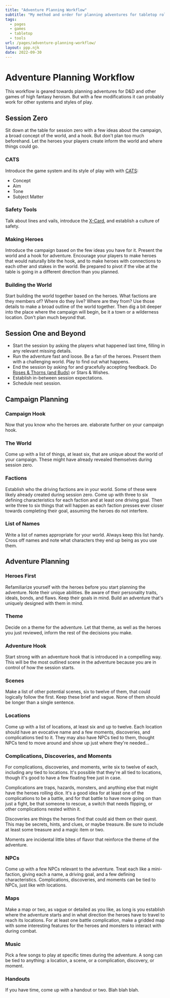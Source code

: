 ```yaml
---
title: "Adventure Planning Workflow"
subtitle: "My method and order for planning adventures for tabletop roleplaying games."
tags:
  - pages
  - games
  - tabletop
  - tools
url: /pages/adventure-planning-workflow/
layout: ppp.njk
date: 2022-09-30
---
```


# Adventure Planning Workflow

This workflow is geared towards planning adventures for D&D and other games of high fantasy heroism. But with a few modifications it can probably work for other systems and styles of play.

## Session Zero

Sit down at the table for session zero with a few ideas about the campaign, a broad concept of the world, and a hook. But don't plan too much beforehand. Let the heroes your players create inform the world and where things could go.

### CATS

Introduce the game system and its style of play with with [CATS](http://proleary.com/2016/04/25/the-cats-method-a-story-telling-game-opening-ritual/):

- Concept
- Aim
- Tone
- Subject Matter

### Safety Tools

Talk about lines and vails, introduce the [X-Card](http://tinyurl.com/x-card-rpg), and establish a culture of safety.

### Making Heroes

Introduce the campaign based on the few ideas you have for it. Present the world and a hook for adventure. Encourage your players to make heroes that would naturally bite the hook, and to make heroes with connections to each other and stakes in the world. Be prepared to pivot if the vibe at the table is going in a different direction than you planned.

### Building the World

Start building the world together based on the heroes. What factions are they members of? Where do they live? Where are they from? Use those details to make a broad outline of the world together. Then dig a bit deeper into the place where the campaign will begin, be it a town or a wilderness location. Don't plan much beyond that.

## Session One and Beyond

- Start the session by asking the players what happened last time, filling in any relevant missing details.
- Run the adventure fast and loose. Be a fan of the heroes. Present them with a challenging world. Play to find out what happens.
- End the session by asking for and gracefully accepting feedback. Do [Roses & Thorns (and Buds)](https://gnomestew.com/roses-thorns-and-buds/) or Stars & Wishes.
- Establish in-between session expectations.
- Schedule next session.

## Campaign Planning

### Campaign Hook

Now that you know who the heroes are. elaborate further on your campaign hook.

### The World

Come up with a list of things, at least six, that are unique about the world of your campaign. These might have already revealed themselves during session zero.

### Factions

Establish who the driving factions are in your world. Some of these were likely already created during session zero. Come up with three to six defining characteristics for each faction and at least one driving goal. Then write three to six things that will happen as each faction presses ever closer towards completing their goal, assuming the heroes do not interfere.

### List of Names

Write a list of names appropriate for your world. Always keep this list handy. Cross off names and note what characters they end up being as you use them.

## Adventure Planning

### Heroes First

Refamiliarize yourself with the heroes before you start planning the adventure. Note their unique abilities. Be aware of their personality traits, ideals, bonds, and flaws. Keep their goals in mind. Build an adventure that's uniquely designed with them in mind.

### Theme

Decide on a theme for the adventure. Let that theme, as well as the heroes you just reviewed, inform the rest of the decisions you make.

### Adventure Hook

Start strong with an adventure hook that is introduced in a compelling way. This will be the most outlined scene in the adventure because you are in control of how the session starts.

### Scenes

Make a list of other potential scenes, six to twelve of them, that could logically follow the first. Keep these brief and vague. None of them should be longer than a single sentence.

### Locations

Come up with a list of locations, at least six and up to twelve. Each location should have an evocative name and a few moments, discoveries, and complications tied to it. They may also have NPCs tied to them, thought NPCs tend to move around and show up just where they're needed...

### Complications, Discoveries, and Moments

For complications, discoveries, and moments, write six to twelve of each, including any tied to locations. It's possible that they're all tied to locations, though it's good to have a few floating free just in case.

Complications are traps, hazards, monsters, and anything else that might have the heroes rolling dice. It's a good idea for at least one of the complications to be a battle, and for that battle to have more going on than just a fight, be that someone to rescue, a switch that needs flipping, or other complications nested within it.

Discoveries are things the heroes find that could aid them on their quest. This may be secrets, hints, and clues, or maybe treasure. Be sure to include at least some treasure and a magic item or two.

Moments are incidental little bites of flavor that reinforce the theme of the adventure.

### NPCs

Come up with a few NPCs relevant to the adventure. Treat each like a mini-faction, giving each a name, a driving goal, and a few defining characteristics. Complications, discoveries, and moments can be tied to NPCs, just like with locations.

### Maps

Make a map or two, as vague or detailed as you like, as long is you establish where the adventure starts and in what direction the heroes have to travel to reach its locations. For at least one battle complication, make a gridded map with some interesting features for the heroes and monsters to interact with during combat.

### Music

Pick a few songs to play at specific times during the adventure. A song can be tied to anything: a location, a scene, or a complication, discovery, or moment.

### Handouts

If you have time, come up with a handout or two. Blah blah blah.
